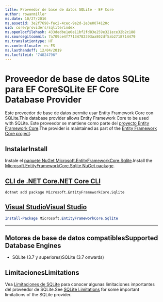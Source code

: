 ```yaml
---
title: Proveedor de base de datos SQLite - EF Core
author: rowanmiller
ms.date: 10/27/2016
ms.assetid: 3e2f7698-fec2-4cec-9e2d-2e3e0074120c
uid: core/providers/sqlite/index
ms.openlocfilehash: 433dedbe1e0e11bf2fd83e259e321ece32b2c188
ms.sourcegitcommit: 7a709ce4f77134782393aa802df5ab2718714479
ms.translationtype: HT
ms.contentlocale: es-ES
ms.lasthandoff: 12/04/2019
ms.locfileid: "74824796"
---
```

# <a name="sqlite-ef-core-database-provider"></a><span data-ttu-id="2acbb-102">Proveedor de base de datos SQLite para EF Core</span><span class="sxs-lookup"><span data-stu-id="2acbb-102">SQLite EF Core Database Provider</span></span>

<span data-ttu-id="2acbb-103">Este proveedor de base de datos permite usar Entity Framework Core con SQLite.</span><span class="sxs-lookup"><span data-stu-id="2acbb-103">This database provider allows Entity Framework Core to be used with SQLite.</span></span> <span data-ttu-id="2acbb-104">Este proveedor se mantiene como parte del [proyecto Entity Framework Core](https://github.com/aspnet/EntityFrameworkCore).</span><span class="sxs-lookup"><span data-stu-id="2acbb-104">The provider is maintained as part of the [Entity Framework Core project](https://github.com/aspnet/EntityFrameworkCore).</span></span>

## <a name="install"></a><span data-ttu-id="2acbb-105">Instalar</span><span class="sxs-lookup"><span data-stu-id="2acbb-105">Install</span></span>

<span data-ttu-id="2acbb-106">Instale el [paquete NuGet Microsoft.EntityFrameworkCore.Sqlite](https://www.nuget.org/packages/Microsoft.EntityFrameworkCore.Sqlite/).</span><span class="sxs-lookup"><span data-stu-id="2acbb-106">Install the [Microsoft.EntityFrameworkCore.Sqlite NuGet package](https://www.nuget.org/packages/Microsoft.EntityFrameworkCore.Sqlite/).</span></span>

## <a name="net-core-clitabdotnet-core-cli"></a>[<span data-ttu-id="2acbb-107">CLI de .NET Core</span><span class="sxs-lookup"><span data-stu-id="2acbb-107">.NET Core CLI</span></span>](#tab/dotnet-core-cli)

```dotnetcli
dotnet add package Microsoft.EntityFrameworkCore.Sqlite
```

## <a name="visual-studiotabvs"></a>[<span data-ttu-id="2acbb-108">Visual Studio</span><span class="sxs-lookup"><span data-stu-id="2acbb-108">Visual Studio</span></span>](#tab/vs)

``` powershell
Install-Package Microsoft.EntityFrameworkCore.Sqlite
```

***

## <a name="supported-database-engines"></a><span data-ttu-id="2acbb-109">Motores de base de datos compatibles</span><span class="sxs-lookup"><span data-stu-id="2acbb-109">Supported Database Engines</span></span>

* <span data-ttu-id="2acbb-110">SQLite (3.7 y superiores)</span><span class="sxs-lookup"><span data-stu-id="2acbb-110">SQLite (3.7 onwards)</span></span>

## <a name="limitations"></a><span data-ttu-id="2acbb-111">Limitaciones</span><span class="sxs-lookup"><span data-stu-id="2acbb-111">Limitations</span></span>

<span data-ttu-id="2acbb-112">Vea [Limitaciones de SQLite](limitations.md) para conocer algunas limitaciones importantes del proveedor de SQLite.</span><span class="sxs-lookup"><span data-stu-id="2acbb-112">See [SQLite Limitations](limitations.md) for some important limitations of the SQLite provider.</span></span>
